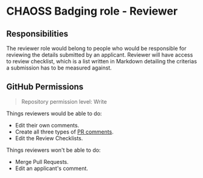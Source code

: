 # CHAOSS Badging role - Reviewer

## Responsibilities

The reviewer role would belong to people who would be responsible for reviewing the details submitted by an applicant.
Reviewer will have access to review checklist, which is a list written in Markdown detailing the criterias a submission has to be measured against.

## GitHub Permissions

> Repository permission level: Write

Things reviewers would be able to do:

- Edit their own comments.
- Create all three types of [PR comments](https://help.github.com/en/github/collaborating-with-issues-and-pull-requests/commenting-on-a-pull-request).
- Edit the Review Checklists.

Things reviewers won't be able to do:

- Merge Pull Requests.
- Edit an applicant's comment.
